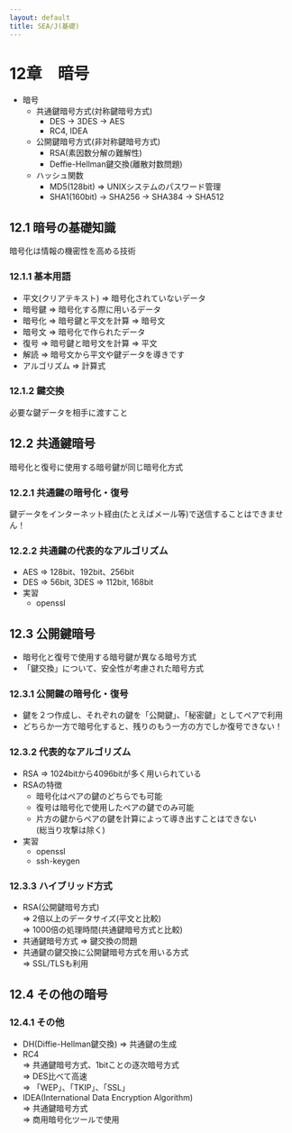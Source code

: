 ```yaml
---
layout: default
title: SEA/J(基礎) 
---
```


# 12章　暗号

* 暗号
	* 共通鍵暗号方式(対称鍵暗号方式)
		* DES -> 3DES -> AES
		* RC4, IDEA
	* 公開鍵暗号方式(非対称鍵暗号方式)
		* RSA(素因数分解の難解性)
		* Deffie-Hellman鍵交換(離散対数問題)
	* ハッシュ関数
		* MD5(128bit) => UNIXシステムのパスワード管理
		* SHA1(160bit) -> SHA256 -> SHA384 -> SHA512

## 12.1 暗号の基礎知識

暗号化は情報の機密性を高める技術

### 12.1.1 基本用語

* 平文(クリアテキスト) => 暗号化されていないデータ
* 暗号鍵 => 暗号化する際に用いるデータ
* 暗号化 => 暗号鍵と平文を計算 => 暗号文
* 暗号文 => 暗号化で作られたデータ
* 復号 => 暗号鍵と暗号文を計算 => 平文
* 解読 => 暗号文から平文や鍵データを導きです
* アルゴリズム => 計算式

### 12.1.2 鍵交換

必要な鍵データを相手に渡すこと

## 12.2 共通鍵暗号

暗号化と復号に使用する暗号鍵が同じ暗号化方式

### 12.2.1 共通鍵の暗号化・復号

鍵データをインターネット経由(たとえばメール等)で送信することはできません！

### 12.2.2 共通鍵の代表的なアルゴリズム

* AES => 128bit、192bit、256bit
* DES => 56bit, 3DES => 112bit, 168bit
* 実習
	* openssl

## 12.3 公開鍵暗号

* 暗号化と復号で使用する暗号鍵が異なる暗号方式
* 「鍵交換」について、安全性が考慮された暗号方式

### 12.3.1 公開鍵の暗号化・復号

* 鍵を２つ作成し、それぞれの鍵を「公開鍵」、「秘密鍵」としてペアで利用
* どちらか一方で暗号化すると、残りのもう一方の方でしか復号できない！

### 12.3.2 代表的なアルゴリズム

* RSA => 1024bitから4096bitが多く用いられている
* RSAの特徴
	* 暗号化はペアの鍵のどちらでも可能
	* 復号は暗号化で使用したペアの鍵でのみ可能
	* 片方の鍵からペアの鍵を計算によって導き出すことはできない<br />
		(総当り攻撃は除く)
* 実習
	* openssl
	* ssh-keygen

### 12.3.3 ハイブリッド方式

* RSA(公開鍵暗号方式)<br />
=> 2倍以上のデータサイズ(平文と比較)<br />
=> 1000倍の処理時間(共通鍵暗号方式と比較)<br />
* 共通鍵暗号方式 => 鍵交換の問題
* 共通鍵の鍵交換に公開鍵暗号方式を用いる方式<br />
=> SSL/TLSも利用

## 12.4 その他の暗号

### 12.4.1 その他

* DH(Diffie-Hellman鍵交換) => 共通鍵の生成
* RC4<br />
=> 共通鍵暗号方式、1bitことの逐次暗号方式<br />
=> DES比べて高速<br />
=> 「WEP」、「TKIP」、「SSL」<br />
* IDEA(International Data Encryption Algorithm)<br />
=> 共通鍵暗号方式<br />
=> 商用暗号化ツールで使用<br />
